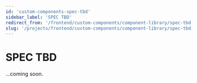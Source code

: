 ```yaml
---
id: 'custom-components-spec-tbd'
sidebar_label: 'SPEC TBD'
redirect_from: '/frontend/custom-components/component-library/spec-tbd'
slug: '/projects/frontend/custom-components/component-library/spec-tbd'
---
```


# SPEC TBD

...coming soon.
